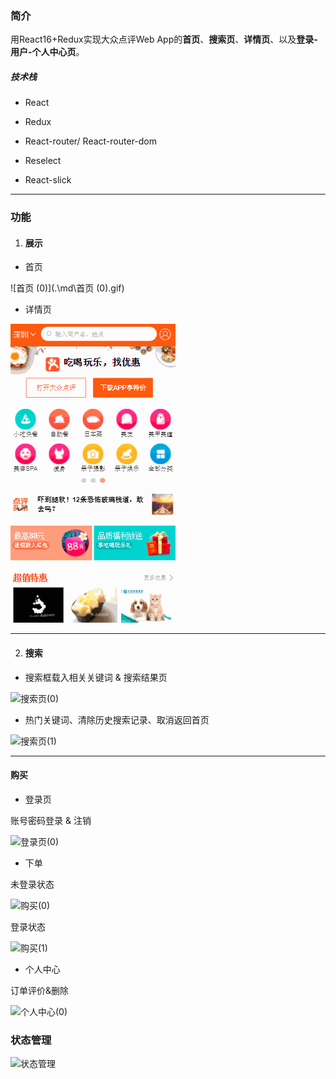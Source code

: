### 简介



用React16+Redux实现大众点评Web App的**首页**、**搜索页**、**详情页**、以及**登录-用户-个人中心页**。



##### 技术栈

- React

- Redux

- React-router/ React-router-dom

- Reselect

- React-slick

  

------



### 功能

1. #### 展示

- 首页

 ![首页 (0)](.\md\首页 (0).gif)



- 详情页

 ![详情页(0)](\md\详情页(0).gif)

------



2. #### 搜索

- 搜索框载入相关关键词  &  搜索结果页

 ![搜索页(0)](D:\program\meituan\md\搜索页(0).gif)



- 热门关键词、清除历史搜索记录、取消返回首页

 ![搜索页(1)](D:\program\meituan\md\搜索页(1).gif)

------



#### 购买

- 登录页

账号密码登录  &   注销

 ![登录页(0)](D:\program\meituan\md\登录页(0).gif)



- 下单

未登录状态

 ![购买(0)](D:\program\meituan\md\购买(0).gif)



登录状态

 ![购买(1)](D:\program\meituan\md\购买(1).gif)





- 个人中心

订单评价&删除

 ![个人中心(0)](D:\program\meituan\md\个人中心(0).gif)



### 状态管理

 ![状态管理](D:\program\meituan\md\状态管理.png)













